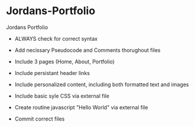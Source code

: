 # Jordans-Portfolio

Jordans Portfolio

- ALWAYS check for correct syntax

- Add necissary Pseudocode and Comments thorughout files

- Include 3 pages (Home, About, Portfolio)

- Include persistant header links

- Include personalized content, including both formatted text and images

- Include basic syle CSS via external file

- Create routine javascript "Hello World" via external file

- Commit correct files
